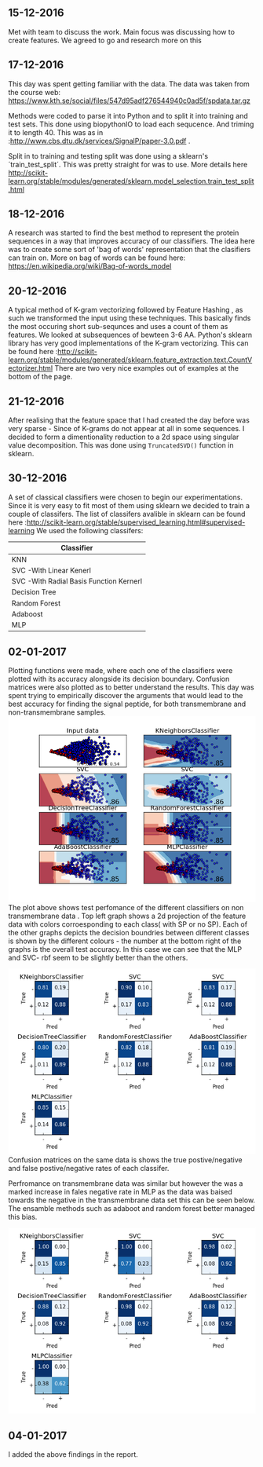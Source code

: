 ## 15-12-2016
Met with team to discuss the work. Main focus was discussing how to create features. We agreed to go and research more on this

## 17-12-2016
This day was spent getting familiar with the data. The data was taken from the course web: https://www.kth.se/social/files/547d95adf276544940c0ad5f/spdata.tar.gz

Methods were coded to parse it into Python and to split it into training and test sets. This done using biopythonIO to load each sequcence. And triming it to length 40. This was as in :http://www.cbs.dtu.dk/services/SignalP/paper-3.0.pdf .

Split in to training and testing split was done using a  sklearn's ´train_test_split´. This was pretty straight for was to use. More details here
http://scikit-learn.org/stable/modules/generated/sklearn.model_selection.train_test_split.html

## 18-12-2016
A research was started to find the best method to represent the protein sequences in a way that improves accuracy of our classifiers.
The idea here was to create some sort of 'bag of words' representation that the clasifiers can train on. More on bag of words can be found here: https://en.wikipedia.org/wiki/Bag-of-words_model

## 20-12-2016
A typical method of K-gram vectorizing followed by Feature Hashing , as such we transformed the input using these techniques.
This basically finds the most occuring short sub-sequnces and uses a count of them as features. We looked at subsequences of bewteen 3-6 AA.
Python's sklearn library has very good implementations of the K-gram vectorizing. This can be found here :http://scikit-learn.org/stable/modules/generated/sklearn.feature_extraction.text.CountVectorizer.html
There are two very nice examples out of examples at the bottom of the page. 

## 21-12-2016
After realising that the feature space that I had created the day before was very sparse - Since of K-grams do not appear at all in some sequences.
I decided to form a dimentionality reduction to a 2d space using singular value decomposition. This was done using `TruncatedSVD()` function in sklearn.
## 30-12-2016
A set of classical classifiers were chosen to begin our experimentations. Since it is very easy to fit most of them using sklearn we decided to train a couple of classifers.
The list of classifers avalible in sklearn can be found here :http://scikit-learn.org/stable/supervised_learning.html#supervised-learning
We used the following classifers:

Classifier|
------------|
KNN|
SVC -With Linear Kenerl| 
SVC -With Radial Basis Function Kernerl|  
Decision Tree| 
Random Forest| 
Adaboost|
MLP|

## 02-01-2017
Plotting functions were made, where each one of the classifiers were plotted with its accuracy alongside its decision boundary. Confusion matrices were also plotted as to better understand the results.
This day was spent trying to empirically discover the arguments that would lead to the best accuracy for finding the signal peptide, for both transmembrane and non-transmembrane samples.
![signal peptides](./plots/classifiers_ntm_k3-6_h3.png)
The plot above shows test perfomance of the different classifiers on non transmembrane data . Top left graph shows a 2d projection of the feature data with colors corroesponding to each class( with SP or no SP). Each of the other graphs depicts the decision boundries between different classes is shown by the different colours  - the number at the bottom right of the graphs is the overall test accuracy. In this case we can see that the MLP and SVC- rbf seem to be slightly better than the others.

![signal peptides](./plots/confusion_ntm_k3-6_h3.png)
Confusion matrices on the same data is shows the true postive/negative and false postive/negative rates of each classifer.

Perfromance on transmembrane data was similar but however the was a marked increase in fales negative rate in MLP as the data was baised towards the negative in the transmembrane data set this can be seen below. The ensamble methods such as adaboot and random forest better managed this bias.

![signal peptides](./plots/confusion_tm_k6-10_h3.png)

## 04-01-2017
I added the above findings in the report.



